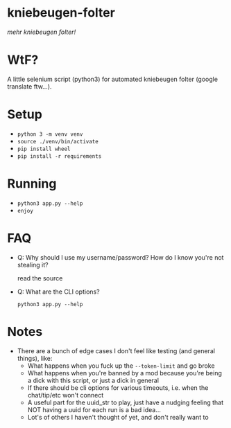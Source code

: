 # kniebeugen-folter
_mehr kniebeugen folter!_

# WtF?
A little selenium script (python3) for automated kniebeugen folter (google translate ftw...).

# Setup
- `python 3 -m venv venv`
- `source ./venv/bin/activate`
- `pip install wheel`
- `pip install -r requirements`

# Running
- `python3 app.py --help`
- `enjoy`

# FAQ
- Q: Why should I use my username/password? How do I know you're not stealing it?
    
    read the source
    
- Q: What are the CLI options?
    
    `python3 app.py --help`

# Notes
- There are a bunch of edge cases I don't feel like testing (and general things), like:
    - What happens when you fuck up the `--token-limit` and go broke
    - What happens when you're banned by a mod because you're being a dick with this script, or just a dick in general
    - If there should be cli options for various timeouts, i.e. when the chat/tip/etc won't connect
    - A useful part for the uuid_str to play, just have a nudging feeling that NOT having a uuid for each run is a bad 
    idea...
    - Lot's of others I haven't thought of yet, and don't really want to 